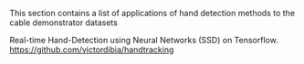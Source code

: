 This section contains a list of applications of hand detection methods to the cable demonstrator datasets

Real-time Hand-Detection using Neural Networks (SSD) on Tensorflow.
https://github.com/victordibia/handtracking





